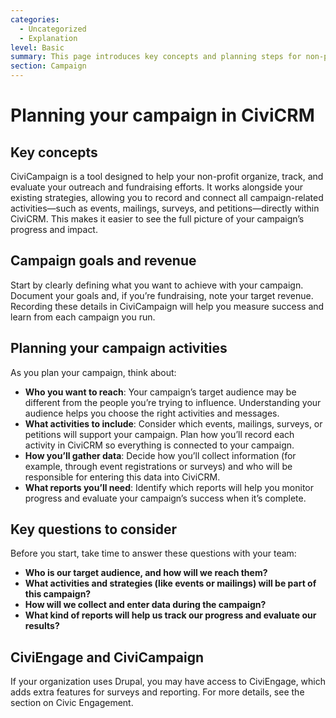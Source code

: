 ```yaml
---
categories:
  - Uncategorized
  - Explanation
level: Basic
summary: This page introduces key concepts and planning steps for non-profit staff who are new to using CiviCampaign in CiviCRM, helping them think through their campaign goals, activities, and reporting needs before getting started.
section: Campaign
---
```


# Planning your campaign in CiviCRM

## Key concepts

CiviCampaign is a tool designed to help your non-profit organize, track, and evaluate your outreach and fundraising efforts. It works alongside your existing strategies, allowing you to record and connect all campaign-related activities—such as events, mailings, surveys, and petitions—directly within CiviCRM. This makes it easier to see the full picture of your campaign’s progress and impact.

## Campaign goals and revenue

Start by clearly defining what you want to achieve with your campaign. Document your goals and, if you’re fundraising, note your target revenue. Recording these details in CiviCampaign will help you measure success and learn from each campaign you run.

## Planning your campaign activities

As you plan your campaign, think about:

- **Who you want to reach**: Your campaign’s target audience may be different from the people you’re trying to influence. Understanding your audience helps you choose the right activities and messages.
- **What activities to include**: Consider which events, mailings, surveys, or petitions will support your campaign. Plan how you’ll record each activity in CiviCRM so everything is connected to your campaign.
- **How you’ll gather data**: Decide how you’ll collect information (for example, through event registrations or surveys) and who will be responsible for entering this data into CiviCRM.
- **What reports you’ll need**: Identify which reports will help you monitor progress and evaluate your campaign’s success when it’s complete.

## Key questions to consider

Before you start, take time to answer these questions with your team:

- **Who is our target audience, and how will we reach them?**
- **What activities and strategies (like events or mailings) will be part of this campaign?**
- **How will we collect and enter data during the campaign?**
- **What kind of reports will help us track our progress and evaluate our results?**

## CiviEngage and CiviCampaign

If your organization uses Drupal, you may have access to CiviEngage, which adds extra features for surveys and reporting. For more details, see the section on Civic Engagement.

